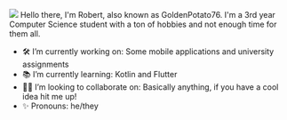 
<!--
**PotatoGolden76/PotatoGolden76** is a ✨ _special_ ✨ repository because its `README.md` (this file) appears on your GitHub profile.

Here are some ideas to get you started:

- 🔭 I’m currently working on ...
- 🌱 I’m currently learning ...
- 👯 I’m looking to collaborate on ...
- 🤔 I’m looking for help with ...
- 💬 Ask me about ...
- 📫 How to reach me: ...
- 😄 Pronouns: ...
- ⚡ Fun fact: ...
-->
![](https://hit.yhype.me/github/profile?user_id=26687462)
Hello there, I'm Robert, also known as GoldenPotato76. I'm a 3rd year Computer Science student with a ton of hobbies and not enough time for them all. 

- 🛠 I’m currently working on: Some mobile applications and university assignments
- 📚 I’m currently learning: Kotlin and Flutter
- 👷‍♀️ I’m looking to collaborate on: Basically anything, if you have a cool idea hit me up!
- ✨ Pronouns: he/they

